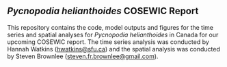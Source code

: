 ## *Pycnopodia helianthoides* COSEWIC Report

This repository contains the code, model outputs and figures for the time series and spatial analyses for *Pycnopodia helianthoides* in Canada for our upcoming COSEWIC report. The time series analysis was conducted by Hannah Watkins (hwatkins@sfu.ca) and the spatial analysis was conducted by Steven Brownlee (steven.fr.brownlee@gmail.com).
